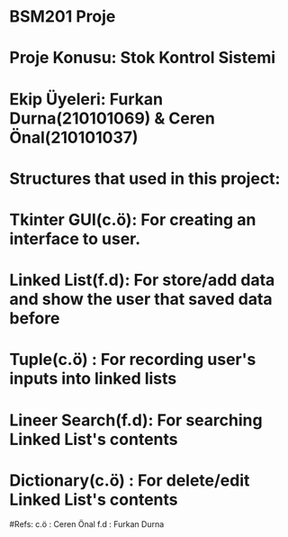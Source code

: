 # BSM201 Proje
# Proje Konusu: Stok Kontrol Sistemi
# Ekip Üyeleri: Furkan Durna(210101069) & Ceren Önal(210101037)
# Structures that used in this project:
# Tkinter GUI(c.ö): For creating an interface to user.
# Linked List(f.d): For store/add data and show the user that saved data before
# Tuple(c.ö) : For recording user's inputs into linked lists
# Lineer Search(f.d): For searching Linked List's contents
# Dictionary(c.ö) : For delete/edit Linked List's contents
#Refs: c.ö : Ceren Önal
       f.d : Furkan Durna
